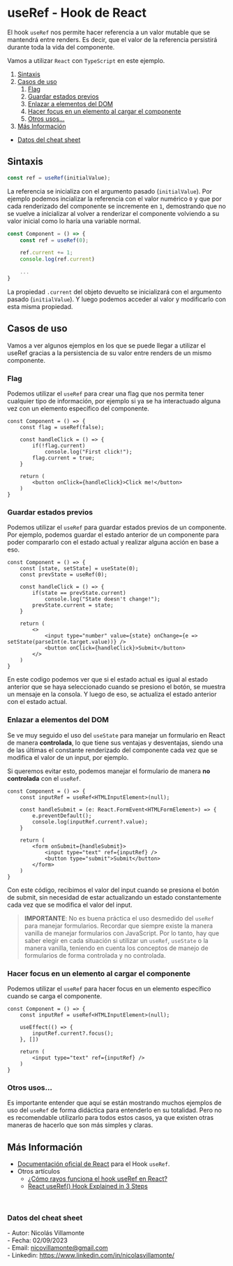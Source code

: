 # useRef - Hook de React

El hook `useRef` nos permite hacer referencia a un valor mutable que se mantendrá entre renders. Es decir, que el valor de la referencia persistirá durante toda la vida del componente.

Vamos a utilizar `React` con `TypeScript` en este ejemplo.

1. [Sintaxis](#sintaxis)
2. [Casos de uso](#casos-uso)
   1. [Flag](#casos-uso-flag)
   2. [Guardar estados previos](#casos-uso-previous-states)
   3. [Enlazar a elementos del DOM](#casos-uso-DOM)
   4. [Hacer focus en un elemento al cargar el componente](#casos-uso-focus)
   5. [Otros usos...](#casos-uso-other)
3. [Más Información](#mas-info)

- [Datos del cheat sheet](#cheat-sheet-data)


<h2 id="sintaxis">Sintaxis</h2>

```ts
const ref = useRef(initialValue);
```

La referencia se inicializa con el argumento pasado (`initialValue`). Por ejemplo podemos incializar la referencia con el valor numérico `0` y que por cada renderizado del componente se incremente en `1`, demostrando que no se vuelve a inicializar al volver a renderizar el componente volviendo a su valor inicial como lo haría una variable normal.

```ts
const Component = () => {
    const ref = useRef(0);

    ref.current += 1;
    console.log(ref.current)

    ...
}
```

La propiedad `.current` del objeto devuelto se inicializará con el argumento pasado (`initialValue`). Y luego podemos acceder al valor y modificarlo con esta misma propiedad.


<h2 id="casos-uso">Casos de uso</h2>

Vamos a ver algunos ejemplos en los que se puede llegar a utilizar el useRef gracias a la persistencia de su valor entre renders de un mismo componente.

<h3 id="casos-uso-flag">Flag</h3>

Podemos utilizar el `useRef` para crear una flag que nos permita tener cualquier tipo de información, por ejemplo si ya se ha interactuado alguna vez con un elemento específico del componente.

```tsx
const Component = () => {
    const flag = useRef(false);

    const handleClick = () => {
        if(!flag.current)
            console.log("First click!");
        flag.current = true;
    }

    return (
        <button onClick={handleClick}>Click me!</button>
    )
}
```

<h3 id="casos-uso-previous-states">Guardar estados previos</h3>

Podemos utilizar el `useRef` para guardar estados previos de un componente. Por ejemplo, podemos guardar el estado anterior de un componente para poder compararlo con el estado actual y realizar alguna acción en base a eso.

```tsx
const Component = () => {
    const [state, setState] = useState(0);
    const prevState = useRef(0);

    const handleClick = () => {
        if(state == prevState.current)
            console.log("State doesn't change!");
        prevState.current = state;
    }

    return (
        <>
            <input type="number" value={state} onChange={e => setState(parseInt(e.target.value))} />
            <button onClick={handleClick}>Submit</button>
        </>
    )
}
```

En este codigo podemos ver que si el estado actual es igual al estado anterior que se haya seleccionado cuando se presiono el botón, se muestra un mensaje en la consola. Y luego de eso, se actualiza el estado anterior con el estado actual.



<h3 id="casos-uso-DOM">Enlazar a elementos del DOM</h3>

Se ve muy seguido el uso del `useState` para manejar un formulario en React de manera **controlada**, lo que tiene sus ventajas y desventajas, siendo una de las últimas el constante renderizado del componente cada vez que se modifica el valor de un input, por ejemplo.

Si queremos evitar esto, podemos manejar el formulario de manera **no controlada** con el `useRef`.

```tsx
const Component = () => {
    const inputRef = useRef<HTMLInputElement>(null);

    const handleSubmit = (e: React.FormEvent<HTMLFormElement>) => {
        e.preventDefault();
        console.log(inputRef.current?.value);
    }

    return (
        <form onSubmit={handleSubmit}>
            <input type="text" ref={inputRef} />
            <button type="submit">Submit</button>
        </form>
    )
}
```

Con este código, recibimos el valor del input cuando se presiona el botón de submit, sin necesidad de estar actualizando un estado constantemente cada vez que se modifica el valor del input.

> **IMPORTANTE**: No es buena práctica el uso desmedido del `useRef` para manejar formularios. Recordar que siempre existe la manera vanilla de manejar formularios con JavaScript. Por lo tanto, hay que saber elegir en cada situación si utilizar un `useRef`, `useState` o la manera vanilla, teniendo en cuenta los conceptos de manejo de formularios de forma controlada y no controlada.


<h3 id="casos-uso-focus">Hacer focus en un elemento al cargar el componente</h3>

Podemos utilizar el `useRef` para hacer focus en un elemento específico cuando se carga el componente.

```tsx
const Component = () => {
    const inputRef = useRef<HTMLInputElement>(null);

    useEffect(() => {
        inputRef.current?.focus();
    }, [])

    return (
        <input type="text" ref={inputRef} />
    )
}
```

<h3 id="casos-uso-other">Otros usos...</h3>

Es importante entender que aquí se están mostrando muchos ejemplos de uso del `useRef` de forma didáctica para entenderlo en su totalidad. Pero no es recomendable utilizarlo para todos estos casos, ya que existen otras maneras de hacerlo que son más simples y claras.


<h2 id="mas-info">Más Información</h2>

- [Documentación oficial de React](https://es.react.dev/reference/react/useRef) para el Hook `useRef`.
- Otros artículos
  - [¿Cómo rayos funciona el hook useRef en React?](https://dev.to/duxtech/como-rayos-funciona-el-hook-useref-en-react-2lah)
  - [React useRef() Hook Explained in 3 Steps](https://dmitripavlutin.com/react-useref/)
  

<br>

<h3 id="cheat-sheet-data">Datos del cheat sheet</h3>

\- Autor: Nicolás Villamonte <br>
\- Fecha: 02/09/2023 <br>
\- Email: nicovillamonte@gmail.com <br>
\- Linkedin: https://www.linkedin.com/in/nicolasvillamonte/ <br>
